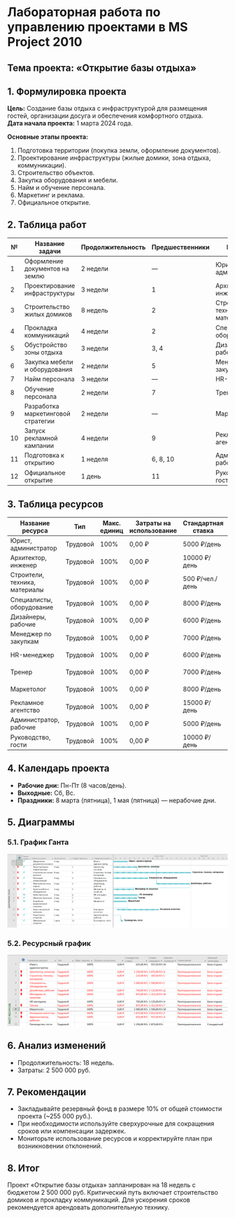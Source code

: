 
# Лабораторная работа по управлению проектами в MS Project 2010  
## Тема проекта: «Открытие базы отдыха»

## 1. Формулировка проекта  
**Цель:** Создание базы отдыха с инфраструктурой для размещения гостей, организации досуга и обеспечения комфортного отдыха.  
**Дата начала проекта:** 1 марта 2024 года.  

**Основные этапы проекта:**  
1. Подготовка территории (покупка земли, оформление документов).  
2. Проектирование инфраструктуры (жилые домики, зона отдыха, коммуникации).  
3. Строительство объектов.  
4. Закупка оборудования и мебели.  
5. Найм и обучение персонала.  
6. Маркетинг и реклама.  
7. Официальное открытие.  

## 2. Таблица работ  
| № | Название задачи               | Продолжительность | Предшественники | Ресурсы                          |
|---|-------------------------------|-------------------|----------------|----------------------------------|
| 1 | Оформление документов на землю | 2 недели          | —              | Юрист, администратор             |
| 2 | Проектирование инфраструктуры  | 3 недели          | 1              | Архитектор, инженер              |
| 3 | Строительство жилых домиков    | 8 недель          | 2              | Строители, техника, материалы    |
| 4 | Прокладка коммуникаций         | 4 недели          | 2              | Специалисты, оборудование        |
| 5 | Обустройство зоны отдыха        | 3 недели          | 3, 4           | Дизайнеры, рабочие               |
| 6 | Закупка мебели и оборудования  | 2 недели          | 5              | Менеджер по закупкам             |
| 7 | Найм персонала                 | 3 недели          | —              | HR-менеджер                      |
| 8 | Обучение персонала             | 2 недели          | 7              | Тренер                          |
| 9 | Разработка маркетинговой стратегии | 2 недели | —              | Маркетолог                       |
| 10| Запуск рекламной кампании       | 4 недели          | 9              | Рекламное агентство              |
| 11| Подготовка к открытию           | 1 неделя          | 6, 8, 10       | Администратор, рабочие            |
| 12| Официальное открытие            | 1 день            | 11             | Руководство, гости               |

## 3. Таблица ресурсов  
| Название ресурса                  | Тип          | Макс. единиц | Затраты на использование | Стандартная ставка | Ставка сверхурочных | Краткое название | Начисление       | Базовый календарь |
|-----------------------------------|--------------|--------------|--------------------------|--------------------|---------------------|------------------|------------------|-------------------|
| Юрист, администратор              | Трудовой     | 100%         | 0,00 ₽                   | 5000 ₽/день        | 7500 ₽/день         | Ю                | Пропорциональное | База отдыха       |
| Архитектор, инженер               | Трудовой     | 100%         | 0,00 ₽                   | 10000 ₽/день       | 15000 ₽/день        | А                | Пропорциональное | База отдыха       |
| Строители, техника, материалы     | Трудовой     | 100%         | 0,00 ₽                   | 500 ₽/чел./день    | 750 ₽/чел./день     | С                | Пропорциональное | База отдыха       |
| Специалисты, оборудование         | Трудовой     | 100%         | 0,00 ₽                   | 8000 ₽/день        | 12000 ₽/день        | С                | Пропорциональное | База отдыха       |
| Дизайнеры, рабочие                | Трудовой     | 100%         | 0,00 ₽                   | 6000 ₽/день        | 9000 ₽/день         | Д                | Пропорциональное | База отдыха       |
| Менеджер по закупкам              | Трудовой     | 100%         | 0,00 ₽                   | 7000 ₽/день        | 10500 ₽/день        | М                | Пропорциональное | База отдыха       |
| HR-менеджер                       | Трудовой     | 100%         | 0,00 ₽                   | 6000 ₽/день        | 9000 ₽/день         | H                | Пропорциональное | База отдыха       |
| Тренер                            | Трудовой     | 100%         | 0,00 ₽                   | 7000 ₽/день        | 10500 ₽/день        | Т                | Пропорциональное | База отдыха       |
| Маркетолог                        | Трудовой     | 100%         | 0,00 ₽                   | 8000 ₽/день        | 12000 ₽/день        | М                | Пропорциональное | База отдыха       |
| Рекламное агентство               | Трудовой     | 100%         | 0,00 ₽                   | 15000 ₽/день       | 22500 ₽/день        | Р                | Пропорциональное | База отдыха       |
| Администратор, рабочие            | Трудовой     | 100%         | 0,00 ₽                   | 5000 ₽/день        | 7500 ₽/день         | А                | Пропорциональное | База отдыха       |
| Руководство, гости                | Трудовой     | 100%         | 0,00 ₽                   | 10000 ₽/день       | 15000 ₽/день        | Р                | Пропорциональное | База отдыха       |

## 4. Календарь проекта  
- **Рабочие дни:** Пн-Пт (8 часов/день).  
- **Выходные:** Сб, Вс.  
- **Праздники:** 8 марта (пятница), 1 мая (пятница) — нерабочие дни.  

## 5. Диаграммы  
### 5.1. График Ганта  
![График Ганта до согласования](res/4d46f9a1-bcc4-4fb2-92eb-fd1833f78503.png)

### 5.2. Ресурсный график  
![Ресурсный график](res/9f62a00c-2c9c-45ba-bab8-6fd72f8e5bfb.png)

## 6. Анализ изменений   
  - Продолжительность: 18 недель.  
  - Затраты: 2 500 000 руб.  

## 7. Рекомендации  
- Закладывайте резервный фонд в размере 10% от общей стоимости проекта (~255 000 руб.).  
- При необходимости используйте сверхурочные для сокращения сроков или компенсации задержек.  
- Мониторьте использование ресурсов и корректируйте план при возникновении отклонений.

## 8. Итог  
Проект «Открытие базы отдыха» запланирован на 18 недель с бюджетом 2 500 000 руб. Критический путь включает строительство домиков и прокладку коммуникаций. Для ускорения сроков рекомендуется арендовать дополнительную технику.


